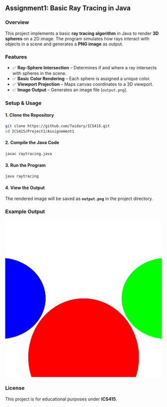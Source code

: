## Assignment1: Basic Ray Tracing in Java



### Overview  
This project implements a basic **ray tracing algorithm** in Java to render **3D spheres** on a 2D image. The program simulates how rays interact with objects in a scene and generates a **PNG image** as output.

### Features  
- ✅ **Ray-Sphere Intersection** – Determines if and where a ray intersects with spheres in the scene.  
- ✅ **Basic Color Rendering** – Each sphere is assigned a unique color.  
- ✅ **Viewport Projection** – Maps canvas coordinates to a 3D viewport.  
- ✅ **Image Output** – Generates an image file (`output.png`).  



### Setup & Usage  

#### 1. Clone the Repository  
```sh
git clone https://github.com/7aidary/ICS415.git
cd ICS415/Project1/Assignement1
```

#### 2. Compile the Java Code  
```sh
javac raytracing.java
```

#### 3. Run the Program  
```sh
java raytracing
```

#### 4. View the Output  
The rendered image will be saved as **`output.png`** in the project directory.  

### Example Output  
![Ray Tracing Example](https://github.com/7aidary/ICS415/blob/aedbc9e871dd9c0029d539ef9f0cbe33faa43881/Project1/Assignement1/output.png)

### License  
This project is for educational purposes under **ICS415**.
